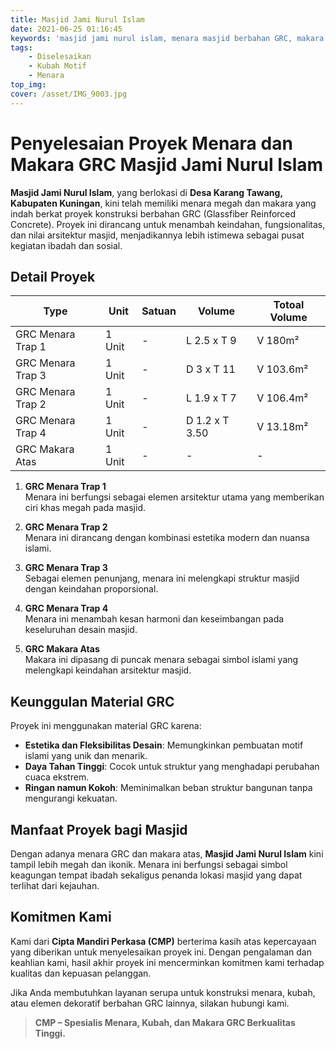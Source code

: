 ```yaml
---
title: Masjid Jami Nurul Islam
date: 2021-06-25 01:16:45
keywords: 'masjid jami nurul islam, menara masjid berbahan GRC, makara masjid GRC, kontraktor masjid di kuningan, pembangunan menara masjid, menara GRC desain islami, keunggulan material GRC untuk masjid, jasa pemasangan menara GRC, dekorasi masjid modern, Cipta Mandiri Perkasa'
tags: 
    - Diselesaikan
    - Kubah Motif
    - Menara
top_img:
cover: /asset/IMG_9003.jpg
---
```



# **Penyelesaian Proyek Menara dan Makara GRC Masjid Jami Nurul Islam**  

**Masjid Jami Nurul Islam**, yang berlokasi di **Desa Karang Tawang, Kabupaten Kuningan**, kini telah memiliki menara megah dan makara yang indah berkat proyek konstruksi berbahan GRC (Glassfiber Reinforced Concrete). Proyek ini dirancang untuk menambah keindahan, fungsionalitas, dan nilai arsitektur masjid, menjadikannya lebih istimewa sebagai pusat kegiatan ibadah dan sosial.  

## **Detail Proyek**  

|       Type      |  Unit  | Satuan |   Volume    | Totoal Volume |
| --------------- | ------ | ------ | ----------- | ------------- |
| GRC Menara Trap 1 | 1 Unit | - | L 2.5 x T 9 | V 180m² |
| GRC Menara Trap 3 | 1 Unit | - | D 3 x T 11 | V 103.6m² |
| GRC Menara Trap 2 | 1 Unit | - | L 1.9 x T 7 | V 106.4m² |
| GRC Menara Trap 4 | 1 Unit | - | D 1.2 x T 3.50 | V 13.18m² |
| GRC Makara Atas | 1 Unit | - | - | - |


1. **GRC Menara Trap 1**  
   Menara ini berfungsi sebagai elemen arsitektur utama yang memberikan ciri khas megah pada masjid.  

2. **GRC Menara Trap 2**  
   Menara ini dirancang dengan kombinasi estetika modern dan nuansa islami.  

3. **GRC Menara Trap 3**  
   Sebagai elemen penunjang, menara ini melengkapi struktur masjid dengan keindahan proporsional.  

4. **GRC Menara Trap 4**  
   Menara ini menambah kesan harmoni dan keseimbangan pada keseluruhan desain masjid.  

5. **GRC Makara Atas**  
   Makara ini dipasang di puncak menara sebagai simbol islami yang melengkapi keindahan arsitektur masjid.  

## **Keunggulan Material GRC**  
Proyek ini menggunakan material GRC karena:  
- **Estetika dan Fleksibilitas Desain**: Memungkinkan pembuatan motif islami yang unik dan menarik.  
- **Daya Tahan Tinggi**: Cocok untuk struktur yang menghadapi perubahan cuaca ekstrem.  
- **Ringan namun Kokoh**: Meminimalkan beban struktur bangunan tanpa mengurangi kekuatan.  

## **Manfaat Proyek bagi Masjid**  
Dengan adanya menara GRC dan makara atas, **Masjid Jami Nurul Islam** kini tampil lebih megah dan ikonik. Menara ini berfungsi sebagai simbol keagungan tempat ibadah sekaligus penanda lokasi masjid yang dapat terlihat dari kejauhan.  

## **Komitmen Kami**  
Kami dari **Cipta Mandiri Perkasa (CMP)** berterima kasih atas kepercayaan yang diberikan untuk menyelesaikan proyek ini. Dengan pengalaman dan keahlian kami, hasil akhir proyek ini mencerminkan komitmen kami terhadap kualitas dan kepuasan pelanggan.  

Jika Anda membutuhkan layanan serupa untuk konstruksi menara, kubah, atau elemen dekoratif berbahan GRC lainnya, silakan hubungi kami.  

>**CMP – Spesialis Menara, Kubah, dan Makara GRC Berkualitas Tinggi.**  
